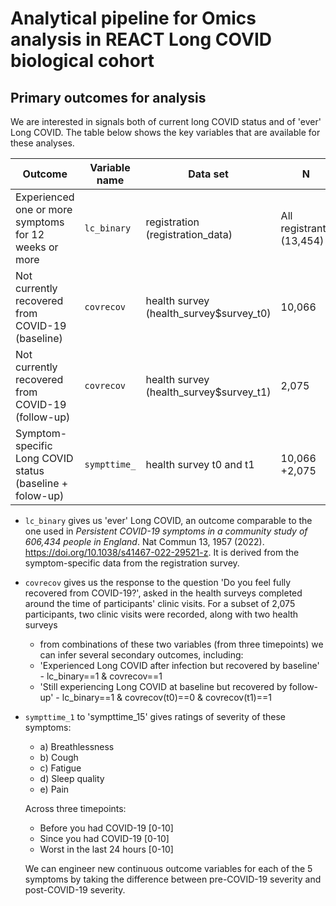 # Analytical pipeline for Omics analysis in REACT Long COVID biological cohort

## Primary outcomes for analysis

We are interested in signals both of current long COVID status and of 'ever' Long COVID. The table below shows the key variables that are available for these analyses.

| Outcome                                                       | Variable name | Data set                              | N                      |
|---------------------------------------------------------------|---------------|---------------------------------------|------------------------|
| Experienced one or more symptoms for 12 weeks or more         | `lc_binary`     | registration (registration_data)      | All registrants (13,454) |
| Not currently recovered from COVID-19 (baseline)              | `covrecov`      | health survey (health_survey$survey_t0) | 10,066                 |
| Not currently recovered from COVID-19 (follow-up)             | `covrecov`      | health survey (health_survey$survey_t1) | 2,075                  |
| Symptom-specific Long COVID status (baseline + folow-up)      | `sympttime_`    | health survey t0 and t1                 | 10,066 +2,075          |




* `lc_binary` gives us 'ever' Long COVID, an outcome comparable to the one used in _Persistent COVID-19 symptoms in a community study of 606,434 people in England_. Nat Commun 13, 1957 (2022). https://doi.org/10.1038/s41467-022-29521-z. It is derived from the symptom-specific data from the registration survey.
* `covrecov` gives us the response to the question 'Do you feel fully recovered from COVID-19?', asked in the health surveys completed around the time of participants' clinic visits. For a subset of 2,075 participants, two clinic visits were recorded, along with two health surveys
  -   from  combinations of these two variables (from three timepoints) we can infer several secondary outcomes, including:
    -   'Experienced Long COVID after infection but recovered by baseline' - lc_binary==1 & covrecov==1
    -   'Still experiencing Long COVID at baseline but recovered by follow-up' - lc_binary==1 & covrecov(t0)==0 & covrecov(t1)==1
* `sympttime_1` to 'sympttime_15' gives ratings of severity of these symptoms:
  -   a)	Breathlessness
  -   b)	Cough
  -   c)	Fatigue
  -   d)	Sleep quality
  -   e)	Pain
  
  Across three timepoints:

  -   Before you had COVID-19 [0-10]
  -   Since you had COVID-19 [0-10]
  -   Worst in the last 24 hours [0-10]
 
  We can engineer new continuous outcome variables for each of the 5 symptoms by taking the difference between pre-COVID-19 severity and post-COVID-19 severity.


